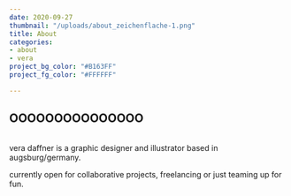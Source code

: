 ```yaml
---
date: 2020-09-27
thumbnail: "/uploads/about_zeichenflache-1.png"
title: About
categories:
- about
- vera
project_bg_color: "#B163FF"
project_fg_color: "#FFFFFF"

---
```

## OOOOOOOOOOOOOOO

###### 

vera daffner is a graphic designer and illustrator based in augsburg/germany.

currently open for collaborative projects, freelancing or just teaming up for fun.
